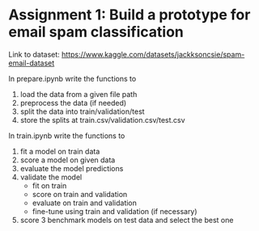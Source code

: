 # Assignment 1: Build a prototype for email spam classification 

Link to dataset: https://www.kaggle.com/datasets/jackksoncsie/spam-email-dataset

In prepare.ipynb write the functions to 
1. load the data from a given file path
2. preprocess the data (if needed)
3. split the data into train/validation/test
4. store the splits at train.csv/validation.csv/test.csv

In train.ipynb write the functions to
1. fit a model on train data
2. score a model on given data
3. evaluate the model predictions
4. validate the model
   - fit on train
   - score on train and validation
   - evaluate on train and validation
   - fine-tune using train and validation (if necessary)
5. score 3 benchmark models on test data and select the best one
